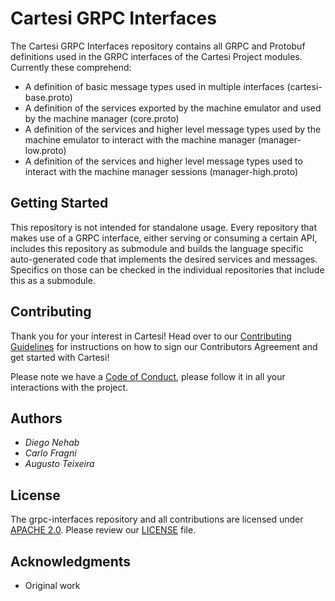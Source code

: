 # Cartesi GRPC Interfaces

The Cartesi GRPC Interfaces repository contains all GRPC and Protobuf definitions used in the GRPC interfaces of the Cartesi Project modules. Currently these comprehend:

- A definition of basic message types used in multiple interfaces (cartesi-base.proto)
- A definition of the services exported by the machine emulator and used by the machine manager (core.proto)
- A definition of the services and higher level message types used by the machine emulator to interact with the machine manager (manager-low.proto) 
- A definition of the services and higher level message types used to interact with the machine manager sessions (manager-high.proto)

## Getting Started

This repository is not intended for standalone usage. Every repository that makes use of a GRPC interface, either serving or consuming a certain API, includes this repository as submodule and builds the language specific auto-generated code that implements the desired services and messages. Specifics on those can be checked in the individual repositories that include this as a submodule.

## Contributing

Thank you for your interest in Cartesi! Head over to our [Contributing Guidelines](https://github.com/cartesi/grpc-interfaces/blob/master/CONTRIBUTING.md) for instructions on how to sign our Contributors Agreement and get started with Cartesi!

Please note we have a [Code of Conduct](https://github.com/cartesi/grpc-interfaces/blob/master/CODE_OF_CONDUCT.md), please follow it in all your interactions with the project.

## Authors

* *Diego Nehab*
* *Carlo Fragni*
* *Augusto Teixeira*

## License

The grpc-interfaces repository and all contributions are licensed under [APACHE 2.0](https://www.apache.org/licenses/LICENSE-2.0). Please review our [LICENSE](https://github.com/cartesi/grpc-interfaces/blob/master/LICENSE) file.

## Acknowledgments

- Original work 
